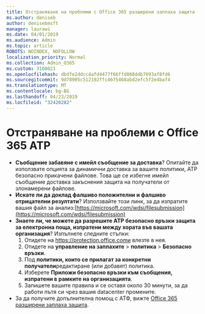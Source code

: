```yaml
---
title: Отстраняване на проблеми с Office 365 разширени заплаха защита (ATP)
ms.author: deniseb
author: denisebmsft
manager: laurawi
ms.date: 04/01/2019
ms.audience: Admin
ms.topic: article
ROBOTS: NOINDEX, NOFOLLOW
localization_priority: Normal
ms.collection: Admin_O365
ms.custom: 3100021
ms.openlocfilehash: dbdfe2ddcc4afd4477f66ffd060ddb7093af8fd6
ms.sourcegitcommit: 9d78905c512192ffc4675468abd2efc5f2e4baf4
ms.translationtype: MT
ms.contentlocale: bg-BG
ms.lasthandoff: 04/23/2019
ms.locfileid: "32420282"
---
```

# <a name="troubleshoot-issues-with-office-365-atp"></a>Отстраняване на проблеми с Office 365 ATP

- **Съобщение забавяне с имейл съобщение за доставка**? Опитайте да използвате опцията за динамични доставка за вашите политики, ATP безопасно прикачени файлове. Това ще се избегне имейл съобщение доставка закъснения защита на получатели от злонамерени файлове.
- **Искате ли да доклад фалшиво положителни и фалшиво отрицателни резултати**? Използвайте този линк, за да изпратите вашия файл за анализ:[https://microsoft.com/wdsi/filesubmission](https://microsoft.com/wdsi/filesubmission)
- **Знаете ли, че можете да разрешите ATP безопасно връзки защита за електронна поща, изпратени между хората във вашата организация**? Изпълнете следните стъпки:
    1. Отидете на https://protection.office.comи влезте в нея.
    2. Отидете на **управление на заплахите** > **политика** > **Безопасно връзки**.
    3. Под **политики, които се прилагат за конкретни получатели**редактиране (или добавят) политика.
    4. Изберете **Приложи безопасно връзки към съобщения, изпратени в рамките на организацията**.
    5. Запишете вашите правила и се оставя около 30 минути, за да работи пътя си чрез вашия datacenter промените.
- За да получите допълнителна помощ с АТФ, вижте [Office 365 разширени заплаха защита](https://docs.microsoft.com/office365/securitycompliance/office-365-atp).